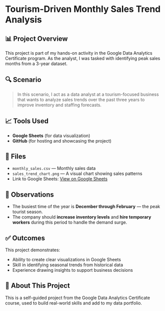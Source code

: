 ﻿# Tourism-Driven Monthly Sales Trend Analysis

## 📊 Project Overview


This project is part of my hands-on activity in the Google Data Analytics Certificate program. As the analyst, I was tasked with identifying peak sales months from a 3-year dataset.

## 🔍 Scenario

> In this scenario, I act as a data analyst at a tourism-focused business that wants to analyze sales trends over the past three years to improve inventory and staffing forecasts.

## 📈 Tools Used

- **Google Sheets** (for data visualization)
- **GitHub** (for hosting and showcasing the project)

## 📁 Files

- `monthly_sales.csv` — Monthly sales data
- `sales_trend_chart.png` — A visual chart showing sales patterns
- Link to Google Sheets: [View on Google Sheets](https://docs.google.com/spreadsheets/d/1JNobr-9gUQx8Z-_BWhGLL83ruxS7Z-tUm5H2vpSgpZA/edit?usp=sharing)

## 📌 Observations

- The busiest time of the year is **December through February** — the peak tourist season.
- The company should **increase inventory levels** and **hire temporary workers** during this period to handle the demand surge.

## ✅ Outcomes

This project demonstrates:
- Ability to create clear visualizations in Google Sheets
- Skill in identifying seasonal trends from historical data
- Experience drawing insights to support business decisions

## 🔗 About This Project

This is a self-guided project from the Google Data Analytics Certificate course, used to build real-world skills and add to my data portfolio.
